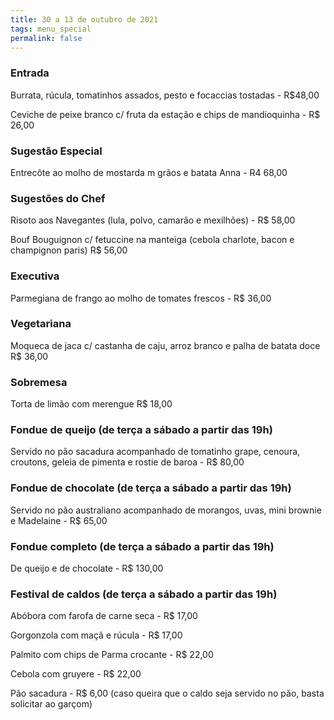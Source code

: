 ```yaml
---
title: 30 a 13 de outubro de 2021
tags: menu_special
permalink: false
---
```

### Entrada

Burrata, rúcula, tomatinhos assados, pesto e focaccias tostadas - R$48,00

Ceviche de peixe branco c/ fruta da estação e chips de mandioquinha - R$ 26,00

### Sugestão Especial

Entrecôte ao molho de mostarda m grãos e batata Anna - R4 68,00

### Sugestões do Chef

Risoto aos Navegantes (lula, polvo, camarão e mexilhões) - R$ 58,00

Bouf Bouguignon c/ fetuccine na manteiga (cebola charlote, bacon e champignon paris) R$ 56,00

### Executiva

Parmegiana de frango ao molho de tomates frescos - R$ 36,00

### Vegetariana

Moqueca de jaca c/ castanha de caju, arroz branco e palha de batata doce R$ 36,00

### Sobremesa

Torta de limão com merengue R$ 18,00

### Fondue de queijo **(de terça a sábado a partir das 19h)**

Servido no pão sacadura acompanhado de tomatinho grape, cenoura, croutons, geleia de pimenta e rostie de baroa - R$ 80,00

### Fondue de chocolate **(de terça a sábado a partir das 19h)**

Servido no pão australiano acompanhado de morangos, uvas, mini brownie e Madelaine - R$ 65,00

### Fondue completo **(de terça a sábado a partir das 19h)**

De queijo e de chocolate - R$ 130,00

### Festival de caldos **(de terça a sábado a partir das 19h)**

Abóbora com farofa de carne seca - R$ 17,00

Gorgonzola com maçã e rúcula - R$ 17,00

Palmito com chips de Parma crocante - R$ 22,00

Cebola com gruyere - R$ 22,00

Pão sacadura - R$ 6,00 (caso queira que o caldo seja servido no pão, basta solicitar ao garçom)